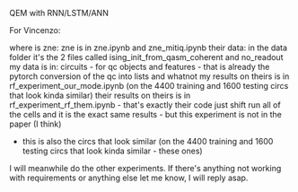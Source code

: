 QEM with RNN/LSTM/ANN

For Vincenzo:

where is zne: zne is in zne.ipynb and zne_mitiq.ipynb
their data: in the data folder it's the 2 files called ising_init_from_qasm_coherent and no_readout
my data is in: circuits - for qc objects and features - that is already the pytorch conversion of the qc into lists and whatnot
my results on theirs is in rf_experiment_our_mode.ipynb (on the 4400 training and 1600 testing circs that look kinda similar)
their results on theirs is in rf_experiment_rf_them.ipynb - that's exactly their code just shift run all of the cells and it is the exact same results - but this experiment is not in the paper (I think)
- this is also the circs that look similar (on the 4400 training and 1600 testing circs that look kinda similar - these ones)

I will meanwhile do the other experiments. If there's anything not working with requirements or anything else let me know, I will reply asap.
